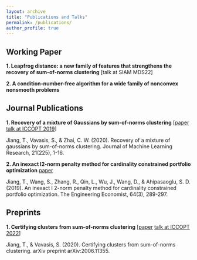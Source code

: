 ```yaml
---
layout: archive
title: "Publications and Talks"
permalink: /publications/
author_profile: true
---
```


## Working Paper

**1. Leapfrog distance: a new family of features that strengthens the recovery of sum-of-norms clustering** [talk at SIAM MDS22]

**2. A condition-number-free algorithm for a wide family of nonconvex nonsmooth problems**

## Journal Publications

**1. Recovery of a mixture of Gaussians by sum-of-norms clustering** [[paper](https://www.jmlr.org/papers/volume21/19-218/19-218.pdf) [talk at ICCOPT 2019](files/mixture_of_Gaussians_SON_TJiang.pdf)]

Jiang, T., Vavasis, S., & Zhai, C. W. (2020). Recovery of a mixture of gaussians by sum-of-norms clustering. Journal of Machine Learning Research, 21(225), 1-16.

**2. An inexact l2-norm penalty method for cardinality constrained portfolio optimization** [paper](https://www.tandfonline.com/doi/abs/10.1080/0013791X.2019.1636169)

Jiang, T., Wang, S., Zhang, R., Qin, L., Wu, J., Wang, D., & Ahipasaoglu, S. D. (2019). An inexact l 2-norm penalty method for cardinality constrained portfolio optimization. The Engineering Economist, 64(3), 289-297.

## Preprints
**1. Certifying clusters from sum-of-norms clustering**
[[paper](https://arxiv.org/pdf/2006.11355.pdf) [talk at ICCOPT 2022](files/certifying_clusters_SON_TJiang_ICCOPT22.pdf)]

Jiang, T., & Vavasis, S. (2020). Certifying clusters from sum-of-norms clustering. arXiv preprint arXiv:2006.11355.


